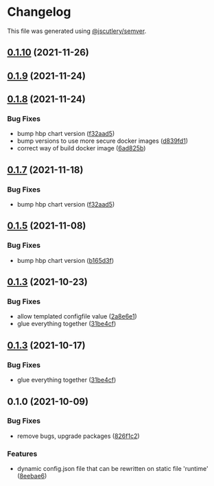 # Changelog

This file was generated using [@jscutlery/semver](https://github.com/jscutlery/semver).

## [0.1.10](https://github.com/platyplus/platyplus/compare/charts-platyplus@0.1.9...charts-platyplus@0.1.10) (2021-11-26)

## [0.1.9](https://github.com/platyplus/platyplus/compare/charts-platyplus@0.1.8...charts-platyplus@0.1.9) (2021-11-24)

## [0.1.8](https://github.com/platyplus/platyplus/compare/charts-platyplus@0.1.6...charts-platyplus@0.1.7) (2021-11-24)

### Bug Fixes

- bump hbp chart version ([f32aad5](https://github.com/platyplus/platyplus/commit/f32aad511781168bdefb1dca11119fc7bd10e2db))
- bump versions to use more secure docker images ([d839fd1](https://github.com/platyplus/platyplus/commit/d839fd132a5be40d137a36ff661b65d054270b1c))
- correct way of build docker image ([6ad825b](https://github.com/platyplus/platyplus/commit/6ad825b1ff27e2d5df3aa2dfb24cf1925167e031))

## [0.1.7](https://github.com/platyplus/platyplus/compare/charts-platyplus@0.1.6...charts-platyplus@0.1.7) (2021-11-18)

### Bug Fixes

- bump hbp chart version ([f32aad5](https://github.com/platyplus/platyplus/commit/f32aad511781168bdefb1dca11119fc7bd10e2db))

## [0.1.5](https://github.com/platyplus/platyplus/compare/charts-platyplus@0.1.4...charts-platyplus@0.1.5) (2021-11-08)

### Bug Fixes

- bump hbp chart version ([b165d3f](https://github.com/platyplus/platyplus/commit/b165d3fd607eac6ad6bcfceb56194f70b0f9dce0))

## [0.1.3](https://github.com/platyplus/platyplus/compare/charts-platyplus@0.1.2...charts-platyplus@0.1.3) (2021-10-23)

### Bug Fixes

- allow templated configfile value ([2a8e6e1](https://github.com/platyplus/platyplus/commit/2a8e6e17f5997f26b4362ca65bba7a2f4951cb01))
- glue everything together ([31be4cf](https://github.com/platyplus/platyplus/commit/31be4cf80430bb1c424e12f7bf0461ec061f71a2))

## [0.1.3](https://github.com/platyplus/platyplus/compare/charts-platyplus@0.1.2...charts-platyplus@0.1.3) (2021-10-17)

### Bug Fixes

- glue everything together ([31be4cf](https://github.com/platyplus/platyplus/commit/31be4cf80430bb1c424e12f7bf0461ec061f71a2))

## 0.1.0 (2021-10-09)

### Bug Fixes

- remove bugs, upgrade packages ([826f1c2](https://github.com/platyplus/platyplus/commit/826f1c2c2147ed1b436e9f58b36d1fc4346d7f91))

### Features

- dynamic config.json file that can be rewritten on static file 'runtime' ([8eebae6](https://github.com/platyplus/platyplus/commit/8eebae64d4039e6a05503abb58b03c11dfaaf9b6))
